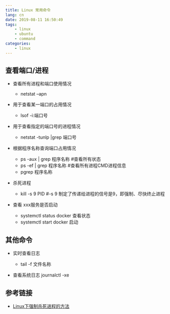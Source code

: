 ```yaml
---
title: Linux 常用命令
lang: cn
date: 2019-08-11 16:50:49
tags:
    - linux
    - ubuntu
    - command
categories:
    - linux
---
```



## 查看端口/进程
- 查看所有进程和端口使用情况
    - netstat –apn
- 用于查看某一端口的占用情况
    - lsof -i:端口号 
- 用于查看指定的端口号的进程情况
    - netstat -tunlp |grep 端口号
- 根据程序名称查询端口占用情况
    - ps -aux | grep 程序名称 #查看所有状态
    - ps -ef | grep 程序名称 #查看所有进程CMD进程信息
    - pgrep 程序名称 

- 杀死进程
    - kill -s 9 PID  #-s 9 制定了传递给进程的信号是9，即强制、尽快终止进程  
- 查看 xxx服务是否启动
    - systemctl status docker 查看状态
    - systemctl start docker 启动

## 其他命令
- 实时查看日志
    - tail -f 文件名称

- 查看系统日志 journalctl -xe


## 参考链接
- [Linux下强制杀死进程的方法](https://www.cnblogs.com/liaojie970/p/7131043.html)


